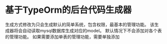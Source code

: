 # 基于TypeOrm的后台代码生成器

生成方式修改为只会生成默认的简单系统，包含权限，最基本的管理功能。
该生成器将会自动读取mysql数据库生成对应的model。
默认情况下不会添加对各个表的管理功能。
如果需要添加单表的管理功能，需要单独添加
